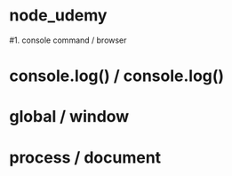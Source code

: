 # node_udemy
#1. console command / browser
#   console.log() / console.log()
#   global / window
#   process / document
#
#
#
